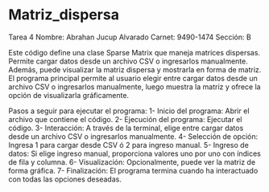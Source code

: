 # Matriz_dispersa
Tarea 4
Nombre: Abrahan Jucup Alvarado
Carnet: 9490-1474
Sección: B

Este código define una clase Sparse Matrix que maneja matrices dispersas. Permite cargar datos desde un archivo CSV o ingresarlos manualmente. Además, puede visualizar la matriz dispersa y mostrarla en forma de matriz. El programa principal permite al usuario elegir entre cargar datos desde un archivo CSV o ingresarlos manualmente, luego muestra la matriz y ofrece la opción de visualizarla gráficamente.

Pasos a seguir para ejecutar el programa:
1- Inicio del programa: Abrir el archivo que contiene el código.
2- Ejecución del programa: Ejecutar el código.
3- Interacción: A través de la terminal, elige entre cargar datos desde un archivo CSV o ingresarlos manualmente.
4- Selección de opción: Ingresa 1 para cargar desde CSV ó 2 para ingreso manual.
5- Ingreso de datos: Si elige ingreso manual, proporciona valores uno por uno con índices de fila y columna.
6- Visualización: Opcionalmente, puede ver la matriz de forma gráfica.
7- Finalización: El programa termina cuando ha interactuado con todas las opciones deseadas.
